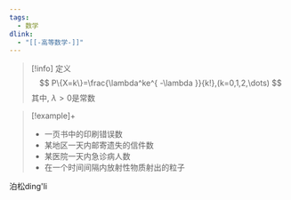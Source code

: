 ```yaml
---
tags:
  - 数学
dlink:
  - "[[-高等数学-]]"
---
```

>[!info] 定义
> $$
> P\{X=k\}=\frac{\lambda^ke^{ -\lambda }}{k!},(k=0,1,2,\dots)
> $$
其中, $\lambda>0$是常数 

>[!example]+
> - 一页书中的印刷错误数
> - 某地区一天内邮寄遗失的信件数
> - 某医院一天内急诊病人数
> - 在一个时间间隔内放射性物质射出的粒子

泊松ding'li